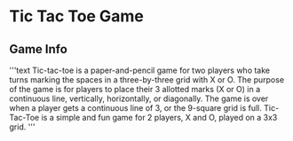 # Tic Tac Toe Game
##         Game Info
'''text
Tic-tac-toe is a paper-and-pencil game for two players who take turns marking the spaces in a three-by-three grid with X or O. The purpose of the game is for players to place their 3 allotted marks (X or O) in a continuous line, vertically, horizontally, or diagonally. The game is over when a player gets a continuous line of 3, or the 9-square grid is full. Tic-Tac-Toe is a simple and fun game for 2 players, X and O, played on a 3x3 grid.
'''
